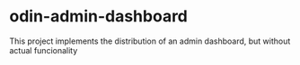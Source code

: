 # odin-admin-dashboard

This project implements the distribution of an admin dashboard, but without actual funcionality